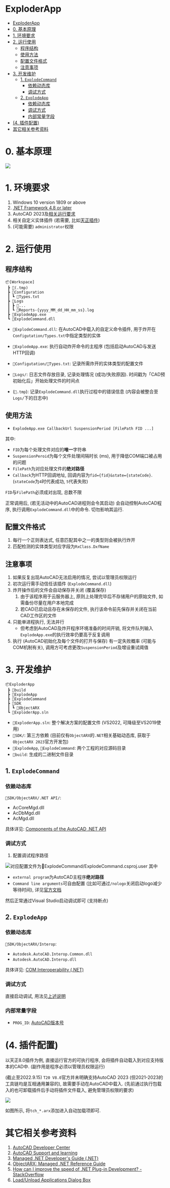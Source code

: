 
ExploderApp
===

- [ExploderApp](#exploderapp)
- [0. 基本原理](#0-基本原理)
- [1. 环境要求](#1-环境要求)
- [2. 运行使用](#2-运行使用)
  - [程序结构](#程序结构)
  - [使用方法](#使用方法)
  - [配置文件格式](#配置文件格式)
  - [注意事项](#注意事项)
- [3. 开发维护](#3-开发维护)
  - [1. `ExplodeCommand`](#1-explodecommand)
    - [依赖动态库](#依赖动态库)
    - [调试方式](#调试方式)
  - [2. `ExplodeApp`](#2-explodeapp)
    - [依赖动态库](#依赖动态库-1)
    - [调试方式](#调试方式-1)
    - [内部常量字段](#内部常量字段)
- [(4. 插件配置)](#4-插件配置)
- [其它相关参考资料](#其它相关参考资料)

# 0. 基本原理

![](assets/Structure.png)

# 1. 环境要求

1. Windows 10 version 1809 or above
2. [.NET Framework 4.8 or later](<https://dotnet.microsoft.com/en-us/download/dotnet-framework> "Download .NET Framework")
3. AutoCAD 2023及[相关运行要求](<https://knowledge.autodesk.com/support/autocad-lt/learn-explore/caas/sfdcarticles/sfdcarticles/System-requirements-for-AutoCAD-LT-2023.html> "System requirements for AutoCAD LT 2023")
4. 相关自定义实体插件 (若需要, 比如[天正插件](http://tangent.com.cn/download/gongju/970.html))
5. (可能需要) `administrator`权限

# 2. 运行使用

## 程序结构
```
📦[Workspace]
 ┣ 📂(.tmp)
 ┣ 📂Configuration
 ┃ ┗ 📜Types.txt
 ┣ 📂Logs
 ┃ ┣ 📜...
 ┃ ┗ 📜Reports-{yyyy_MM_dd_HH_mm_ss}.log
 ┣ 📜ExplodeApp.exe
 ┗ 📜ExplodeCommand.dll
```
- `📜ExplodeCommand.dll`: 在AutoCAD中载入的自定义命令插件, 用于炸开在`Configutation/Types.txt`中指定类型的实体
- `📜ExplodeApp.exe`: 执行自动炸开命令的主程序 (包括启动AutoCAD与发送HTTP回调)
- `📂Configutation/📜Types.txt`: 记录所需炸开的实体类型的配置文件
- `📂Logs/`: 日志文件存放目录, 记录处理情况 (成功/失败原因). 时间戳为「CAD预初始化后」开始处理文件的时间点

- (`📂.tmp`): 记录`ExplodeCommand.dll`执行过程中的错误信息 (内容会被整合至`Logs/`下的日志中)


## 使用方法

- `ExplodeApp.exe CallbackUrl SuspensionPeriod [FilePath FID ...]`

其中:
- `FID`为每个处理文件对应的**唯一**字符串
- `SuspensionPeroid`为每个文件处理间隔时长 (ms), 用于降低COM端口被占用的问题
- `FilePath`为对应处理文件的**绝对路径**
- `Callback`为HTTP回调地址, 回调内容为`fid={fid}&state={stateCode}`. (`stateCode`为`4`时代表成功, `5`代表失败)

`FID`与`FilePath`必须成对出现, 总数不限

正常调用后, (若无活动中的AutoCAD进程则会令其启动) 会自动控制AutoCAD程序, 执行调用`ExplodeCommand.dll`中的命令. 切勿影响其运行.


## 配置文件格式

1. 每行一个正则表达式, 任意匹配其中之一的类型则会被执行炸开
2. 匹配检测的实体类型对应字段为`RxClass.DxfName`


## 注意事项

1. 如果反复出现AutoCAD无法启用的情况, 尝试以管理员权限运行
2. 初次运行需手动信任该插件 (`ExplodeCommand.dll`)
3. 炸开操作后的文件会自动保存并关闭 (覆盖保存)
   1. 由于该程序用于云服务器上, 原则上处理完毕后不存储用户的原始文件, 如需备份尽量在用户本地完成
   2. 若CAD已启动且存在未保存的文件, 执行该命令前先保存并关闭在当前CAD工作区的文件
4. 只能单进程执行, 无法并行
   - 但考虑到AutoCAD及炸开程序环境准备的时间开销, 将文件队列输入`ExplodeApp.exe`的执行效率仍要高于反复调用
5. 执行 (AutoCAD初始化及每个文件的打开与保存) 有一定失败概率 (可能与COM机制有关), 调用方可考虑更改`SuspensionPeriod`及增设重试阈值



# 3. 开发维护
```
📦ExploderApp
 ┣ 📂build
 ┣ 📂ExplodeApp
 ┣ 📂ExplodeCommand
 ┣ 📂SDK
 ┃ ┗ 📂ObjectARX
 ┗ 📜ExploderApp.sln
```

- `📜ExploderApp.sln`: 整个解决方案的配置文件 (VS2022, 可降级至VS2019使用)
- `📂SDK/`: 第三方依赖 (目前仅有`ObjectARX`的`.NET`相关基础动态库, 获取于`ObjectARX 2023`官方开发包)
- `📂ExplodeApp`, `📂ExplodeCommand`: 两个工程的对应源码目录
- `📂build`: 生成的二进制文件目录


## 1. `ExplodeCommand`

### 依赖动态库
`📂SDK/ObjectARX/.NET API/`:
- AcCoreMgd.dll
- AcDbMgd.dll
- AcMgd.dll

具体详见: [Components of the AutoCAD .NET API](https://help.autodesk.com/view/OARX/2023/ENU/?guid=GUID-8657D153-0120-4881-A3C8-E00ED139E0D3)

### 调试方式

1. 配置调试程序路径

![对应配置文件为`📂ExplodeCommand/ExplodeCommand.csproj.user`](assets/ExplodeCommand%20debug%20application.png)
其中
- `external program`为AutoCAD主程序**绝对路径**
- `Command line arguments`可自由配置 (比如可通过`/nologo`关闭启动logo减少等待时间), 详见[官方文档](https://knowledge.autodesk.com/support/autocad/learn-explore/caas/CloudHelp/cloudhelp/2023/ENU/AutoCAD-Core/files/GUID-8E54B6EC-5B52-4F62-B7FC-0D4E1EDF093A-htm.html)

然后正常通过Visual Studio启动调试即可 (支持断点)

## 2. `ExplodeApp`

### 依赖动态库
`📂SDK/ObjectARX/Interop`:
- `Autodesk.AutoCAD.Interop.Common.dll`
- `Autodesk.AutoCAD.Interop.dll`

具体详见: [COM Interoperability (.NET)](https://help.autodesk.com/view/OARX/2023/ENU/?guid=GUID-BFFF308E-CC10-4C56-A81E-C15FB300EB70)

### 调试方式

直接启动调试, 用法见[上述说明](#使用方法)

### 内部常量字段

- `PROG_ID`: [AutoCAD版本号](https://help.autodesk.com/view/OARX/2023/ENU/?guid=GUID-A6C680F2-DE2E-418A-A182-E4884073338A> "Release Number")


# (4. 插件配置)

以天正8.0插件为例, 直接运行官方的可执行程序, 会将插件自动载入到对应支持版本的CAD中. (副作用是程序必须以管理员权限运行)

(截止至2022.9.15) `T20 V8.0`官方并未明确支持AutoCAD 2023 (但2021-2023的工具链均是互相通用兼容的), 故需要手动在AutoCAD中载入.
(先前通过执行包载入的也可卸载插件后手动将插件文件载入, 避免管理员权限的要求)

![](assets/LoadApplications.png)

如图所示, 将`tch_*.arx`添加进入自动加载项即可.

# 其它相关参考资料
1. [AutoCAD Developer Center](https://www.Autodesk.com/DevelopAutocad)
2. [AutoCAD Support and learning](https://knowledge.autodesk.com/support/autocad)
3. [Managed .NET Developer's Guide (.NET)](https://help.autodesk.com/view/OARX/2023/ENU/?guid=GUID-C3F3C736-40CF-44A0-9210-55F6A939B6F2)
4. [ObjectARX: Managed .NET Reference Guide](https://help.autodesk.com/view/OARX/2023/ENU/?guid=OARX-ManagedRefGuide-What_s_New)
5. [How can I improve the speed of .NET Plug-in Development? - StackOverflow](https://stackoverflow.com/questions/46889665/how-can-i-improve-the-speed-of-net-plug-in-development)
6. [Load/Unload Applications Dialog Box](https://knowledge.autodesk.com/support/autocad/learn-explore/caas/CloudHelp/cloudhelp/2023/ENU/AutoCAD-Core/files/GUID-49BC17B0-D6CC-4FD2-980F-184ACC9708E8-htm.html)

